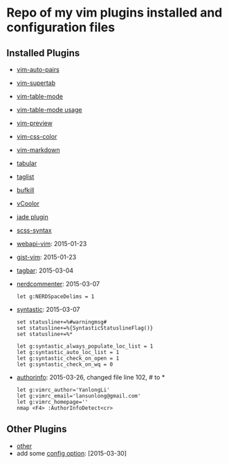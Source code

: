 
# Repo of my vim plugins installed and configuration files

## Installed Plugins

- [vim-auto-pairs][]
- [vim-supertab][]
- [vim-table-mode][]
- [vim-table-mode usage][vim tab-mode usage]
- [vim-preview][]
- [vim-css-color][]
- [vim-markdown][]
- [tabular][]
- [taglist][vim taglist]
- [bufkill][vim bufkill]
- [vCoolor][]
- [jade plugin][]
- [scss-syntax][]
- [webapi-vim][]: 2015-01-23
- [gist-vim][]: 2015-01-23
- [tagbar][]: 2015-03-04
- [nerdcommenter][]: 2015-03-07

	```
	let g:NERDSpaceDelims = 1
	```
- [syntastic][]: 2015-03-07

	```
	set statusline+=%#warningmsg#
	set statusline+=%{SyntasticStatuslineFlag()}
	set statusline+=%*

	let g:syntastic_always_populate_loc_list = 1
	let g:syntastic_auto_loc_list = 1
	let g:syntastic_check_on_open = 1
	let g:syntastic_check_on_wq = 0
	```
- [authorinfo][]: 2015-03-26, changed file line 102, # to *

	```
	let g:vimrc_author='YanlongLi'
	let g:vimrc_email='lansunlong@gmail.com'
	let g:vimrc_homepage='' 
	nmap <F4> :AuthorInfoDetect<cr> 

	```

## Other Plugins

- [other][how to make vim good ide]
- add some [config option](http://dougblack.io/words/a-good-vimrc.html): [2015-03-30]




[jade plugin]: https://github.com/digitaltoad/vim-jade
[vim-table-mode]: https://github.com/dhruvasagar/vim-table-mode
[vim-preview]: https://github.com/greyblake/vim-preview
[vim-auto-pairs]: https://github.com/jiangmiao/auto-pairs
[vim-supertab]: https://github.com/ervandew/supertab
[vCoolor]: https://github.com/KabbAmine/vCoolor.vim
[vim-css-color]: https://github.com/ap/vim-css-color
[vim tab-mode usage]: http://howiefh.github.io/2014/04/29/vim-table-mode/
[vim bufkill]: http://www.vim.org/scripts/script.php?script_id=1147
[vim taglist]: http://www.vim.org/scripts/script.php?script_id=273
[how to make vim good ide]: http://news.html5tricks.com/how-to-make-vim-good-ide.html
[vim-markdown]: https://github.com/plasticboy/vim-markdown
[tabular]: https://github.com/godlygeek/tabular
[scss-syntax]: https://github.com/cakebaker/scss-syntax.vim
[webapi-vim]: https://github.com/mattn/webapi-vim
[gist-vim]: https://github.com/mattn/gist-vim
[tagbar]: https://github.com/majutsushi/tagbar 
[nerdcommenter]: https://github.com/scrooloose/nerdcommenter
[syntastic]: https://github.com/scrooloose/syntastic#requirements
[authorinfo]: https://github.com/vim-scripts/AuthorInfo
